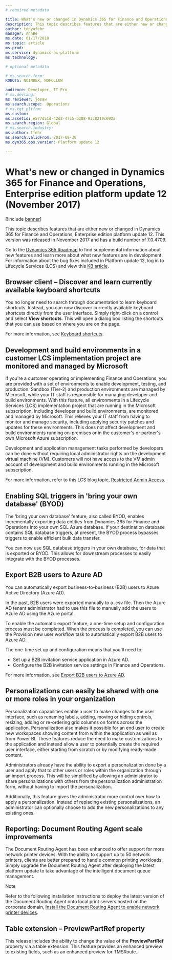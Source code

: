 ```yaml
---
# required metadata

title: What's new or changed in Dynamics 365 for Finance and Operations, Enterprise edition platform update 12 (November 2017)
description: This topic describes features that are either new or changed in Dynamics 365 for Finance and Operations, Enterprise edition platform update 12. This version was released in November 2017.
author: tonyafehr
manager: AnnBe
ms.date: 01/17/2018
ms.topic: article
ms.prod: 
ms.service: dynamics-ax-platform
ms.technology: 

# optional metadata

# ms.search.form: 
ROBOTS: NOINDEX, NOFOLLOW 

audience: Developer, IT Pro
# ms.devlang: 
ms.reviewer: josaw
ms.search.scope:  Operations
# ms.tgt_pltfrm: 
ms.custom: 
ms.assetid: e577d51d-42d2-47c5-b388-93c8219c692a
ms.search.region: Global
# ms.search.industry: 
ms.author: tfehr
ms.search.validFrom: 2017-09-30 
ms.dyn365.ops.version: Platform update 12 

---
```


# What's new or changed in Dynamics 365 for Finance and Operations, Enterprise edition platform update 12 (November 2017)

[!include [banner](../includes/banner.md)]

This topic describes features that are either new or changed in Dynamics 365 for Finance and Operations, Enterprise edition platform update 12. This version was released in November 2017 and has a build number of 7.0.4709.

Go to the [Dynamics 365 Roadmap](https://roadmap.dynamics.com/) to find supplemental information about new features and learn more about what new features are in development. For information about the bug fixes included in Platform update 12, log in to Lifecycle Services (LCS) and view this [KB article](https://go.microsoft.com/fwlink/?linkid=863949).

## Browser client – Discover and learn currently available keyboard shortcuts

You no longer need to search through documentation to learn keyboard shortcuts. Instead, you can now discover currently available keyboard shortcuts directly from the user interface. Simply right-click on a control and select **View shortcuts**. This will open a dialog box listing the shortcuts that you can use based on where you are on the page. 

For more information, see [Keyboard shortcuts](shortcut-keys.md).

## Development and build environments in a customer LCS implementation project are monitored and managed by Microsoft

If you're a customer operating or implementing Finance and Operations, you are provided with a set of environments to enable development, testing, and production. Sandbox (Tier-2) and production environments are managed by Microsoft, while your IT staff is responsible for managing developer and build environments. With this feature, all environments in a Lifecycle Services (LCS) implementation project that are running in the Microsoft subscription, including developer and build environments, are monitored and managed by Microsoft. This relieves your IT staff from having to monitor and manage security, including applying security patches and updates for these environments. This does not affect development and build environments running on-premises or in the customer's or partner's own Microsoft Azure subscription.

Development and application management tasks performed by developers can be done without requiring local administrator rights on the development virtual machine (VM). Customers will not have access to the VM admin account of development and build environments running in the Microsoft subscription.

For more information, refer to this LCS blog topic, [Restricted Admin Access](https://blogs.msdn.microsoft.com/lcs/2017/10/31/restricted-admin-access-with-platform-12-updates/).

## Enabling SQL triggers in 'bring your own database' (BYOD)

The 'bring your own database' feature, also called BYOD, enables incrementally exporting data entities from Dynamics 365 for Finance and Operations into your own SQL Azure database. If your destination database contains SQL database triggers, at present, the BYOD process bypasses triggers to enable efficient bulk data transfer.

You can now use SQL database triggers in your own database, for data that is exported or BYOD. This allows for downstream processes to easily integrate with the BYOD processes.

## Export B2B users to Azure AD

You can automatically export business-to-business (B2B) users to Azure Active Directory (Azure AD).

In the past, B2B users were exported manually to a .csv file. Then the Azure AD tenant administrator had to use this file to manually add the users to Azure AD using the Azure portal.

To enable the automatic export feature, a one-time setup and configuration process must be completed. When the process is completed, you can use the Provision new user workflow task to automatically export B2B users to Azure AD.

The one-time set up and configuration means that you'll need to:

- Set up a B2B invitation service application in Azure AD.
- Configure the B2B invitation service settings in Finance and Operations.

For more information, see [Export B2B users to Azure AD](../../dev-itpro/sysadmin/implement-b2b.md).

## Personalizations can easily be shared with one or more roles in your organization

Personalization capabilities enable a user to make changes to the user interface, such as renaming labels, adding, moving or hiding controls, resizing, adding or re-ordering grid columns on forms across the application. Personalization also makes it possible for an end user to create new workspaces showing content from within the application as well as from Power BI. These features reduce the need to make customizations to the application and instead allow a user to potentially create the required user interface, either starting from scratch or by modifying ready-made content.

Administrators already have the ability to export a personalization done by a user and apply that to other users or roles within the organization through an import process. This will be simplified by allowing an administrator to share personalizations with others from the personalization administration form, without having to import the personalization.

Additionally, this feature gives the administrator more control over how to apply a personalization. Instead of replacing existing personalizations, an administrator can optionally choose to add the new personalizations to any existing ones.

## Reporting: Document Routing Agent scale improvements

The Document Routing Agent has been enhanced to offer support for more network printer devices. With the ability to support up to 50 network printers, clients are better prepared to handle common printing workloads. Simply upgrade the Document Routing Agent after deploying the latest platform update to take advantage of the intelligent document queue management.

> [!NOTE]
> Refer to the following installation instructions to deploy the latest version of the Document Routing Agent onto local print servers hosted on the corporate domain, [Install the Document Routing Agent to enable network printer devices](../../dev-itpro/analytics/install-document-routing-agent.md).

## Table extension – PreviewPartRef property

This release includes the ability to change the value of the **PreviewPartRef** property via a table extension. This feature provides an enhanced preview to existing fields, such as an enhanced preview for TMSRoute.

